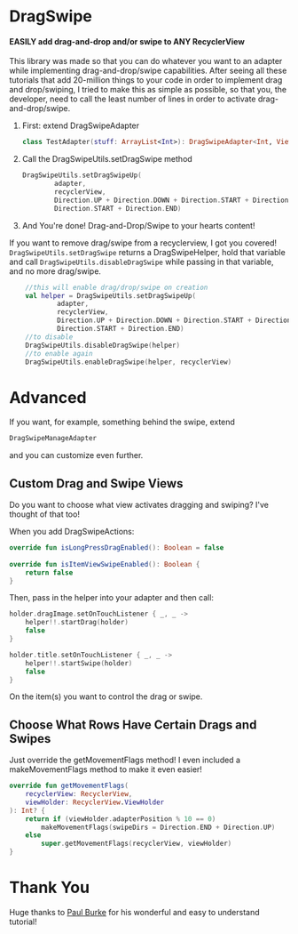 # DragSwipe

#### EASILY add drag-and-drop and/or swipe to ANY RecyclerView

This library was made so that you can do whatever you want to an adapter while implementing drag-and-drop/swipe capabilities. After seeing all these tutorials that add 20-million things to your code in order to implement drag and drop/swiping, I tried to make this as simple as possible, so that you, the developer, need to call the least number of lines in order to activate drag-and-drop/swipe.

1. First: extend DragSwipeAdapter
	
    ```kotlin
    class TestAdapter(stuff: ArrayList<Int>): DragSwipeAdapter<Int, ViewHolder>(stuff)
    ```
2. Call the DragSwipeUtils.setDragSwipe method

	```kotlin
    DragSwipeUtils.setDragSwipeUp(
            adapter,
            recyclerView,
            Direction.UP + Direction.DOWN + Direction.START + Direction.END,
            Direction.START + Direction.END)
    ```
    
    
3. And You're done! Drag-and-Drop/Swipe to your hearts content!

If you want to remove drag/swipe from a recyclerview, I got you covered! ```DragSwipeUtils.setDragSwipe``` returns a DragSwipeHelper, hold that variable and call ```DragSwipeUtils.disableDragSwipe``` while passing in that variable, and no more drag/swipe.

```kotlin
	//this will enable drag/drop/swipe on creation
    val helper = DragSwipeUtils.setDragSwipeUp(
            adapter,
            recyclerView,
            Direction.UP + Direction.DOWN + Direction.START + Direction.END,
            Direction.START + Direction.END)
    //to disable        
    DragSwipeUtils.disableDragSwipe(helper)
    //to enable again
    DragSwipeUtils.enableDragSwipe(helper, recyclerView)
```

# Advanced
If you want, for example, something behind the swipe, extend 
```kotlin
DragSwipeManageAdapter
```
and you can customize even further.

## Custom Drag and Swipe Views
Do you want to choose what view activates dragging and swiping? I've thought of that too!

When you add DragSwipeActions:
```kotlin
override fun isLongPressDragEnabled(): Boolean = false  
  
override fun isItemViewSwipeEnabled(): Boolean {  
    return false  
}
```
Then, pass in the helper into your adapter and then call:
```kotlin
holder.dragImage.setOnTouchListener { _, _ ->  
	helper!!.startDrag(holder)  
    false  
}

holder.title.setOnTouchListener { _, _ ->  
	helper!!.startSwipe(holder)  
    false  
}
```
On the item(s) you want to control the drag or swipe.

## Choose What Rows Have Certain Drags and Swipes
Just override the getMovementFlags method! I even included a makeMovementFlags method to make it even easier!
```kotlin
override fun getMovementFlags(  
    recyclerView: RecyclerView,  
	viewHolder: RecyclerView.ViewHolder  
): Int? {  
    return if (viewHolder.adapterPosition % 10 == 0)  
        makeMovementFlags(swipeDirs = Direction.END + Direction.UP)  
    else  
		super.getMovementFlags(recyclerView, viewHolder)  
}
```

# Thank You
Huge thanks to [Paul Burke](https://medium.com/@ipaulpro/drag-and-swipe-with-recyclerview-b9456d2b1aaf) for his wonderful and easy to understand tutorial!

